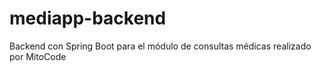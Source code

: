 # mediapp-backend
Backend con Spring Boot para el módulo de consultas médicas realizado por MitoCode
